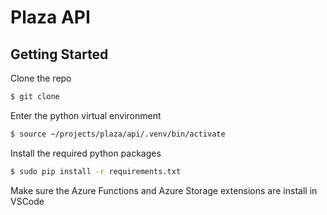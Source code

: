 # Plaza API

## Getting Started

Clone the repo

```bash
$ git clone
```

Enter the python virtual environment

```bash
$ source ~/projects/plaza/api/.venv/bin/activate
```

Install the required python packages

```bash
$ sudo pip install -r requirements.txt
```

Make sure the Azure Functions and Azure Storage extensions are install in VSCode

